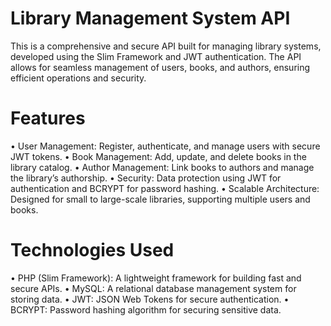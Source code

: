 # Library Management System API
This is a comprehensive and secure API built for managing library systems, developed using the Slim Framework and JWT authentication. The API allows for seamless management of users, books, and authors, ensuring efficient operations and security.
# Features
• User Management: Register, authenticate, and manage users with secure JWT tokens.
• Book Management: Add, update, and delete books in the library catalog.
• Author Management: Link books to authors and manage the library’s authorship.
• Security: Data protection using JWT for authentication and BCRYPT for password hashing.
• Scalable Architecture: Designed for small to large-scale libraries, supporting multiple users and books.
# Technologies Used
• PHP (Slim Framework): A lightweight framework for building fast and secure APIs.
• MySQL: A relational database management system for storing data.
• JWT: JSON Web Tokens for secure authentication.
• BCRYPT: Password hashing algorithm for securing sensitive data.
